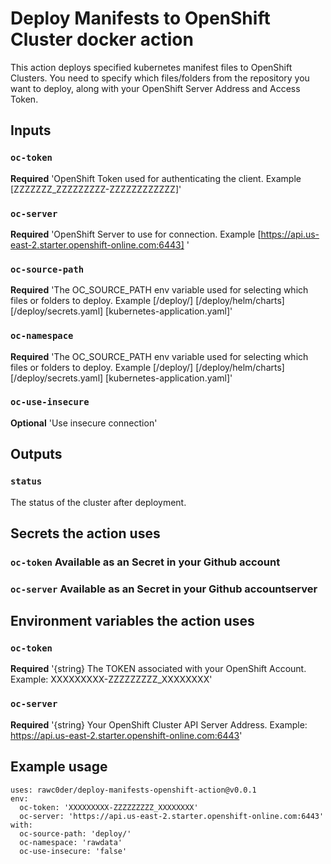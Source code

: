 # Deploy Manifests to OpenShift Cluster docker action

This action deploys specified kubernetes manifest files to OpenShift Clusters. You need to specify which files/folders from the repository you want to deploy, along with your OpenShift Server Address and Access Token.

## Inputs

### `oc-token`

**Required** 'OpenShift Token used for authenticating the client. Example [ZZZZZZZ_ZZZZZZZZZ-ZZZZZZZZZZZZ]'

### `oc-server`

**Required** 'OpenShift Server to use for connection. Example [https://api.us-east-2.starter.openshift-online.com:6443]  '

### `oc-source-path`

**Required** 'The OC_SOURCE_PATH env variable used for selecting which files or folders to deploy. Example [/deploy/] [/deploy/helm/charts] [/deploy/secrets.yaml] [kubernetes-application.yaml]'

### `oc-namespace`

**Required** 'The OC_SOURCE_PATH env variable used for selecting which files or folders to deploy. Example [/deploy/] [/deploy/helm/charts] [/deploy/secrets.yaml] [kubernetes-application.yaml]'

### `oc-use-insecure`

**Optional** 'Use insecure connection'


## Outputs

### `status`

The status of the cluster after deployment.


## Secrets the action uses

### `oc-token` Available as an Secret in your Github account
### `oc-server` Available as an Secret in your Github accountserver

## Environment variables the action uses

### `oc-token` 

**Required**  '{string} The TOKEN associated with your OpenShift Account. Example: XXXXXXXXX-ZZZZZZZZZ_XXXXXXXX' 

### `oc-server`

**Required** '{string} Your OpenShift Cluster API Server Address. Example: https://api.us-east-2.starter.openshift-online.com:6443'


## Example usage
```
uses: rawc0der/deploy-manifests-openshift-action@v0.0.1
env:  
  oc-token: 'XXXXXXXXX-ZZZZZZZZZ_XXXXXXXX'
  oc-server: 'https://api.us-east-2.starter.openshift-online.com:6443' 
with:
  oc-source-path: 'deploy/'
  oc-namespace: 'rawdata'
  oc-use-insecure: 'false'
```